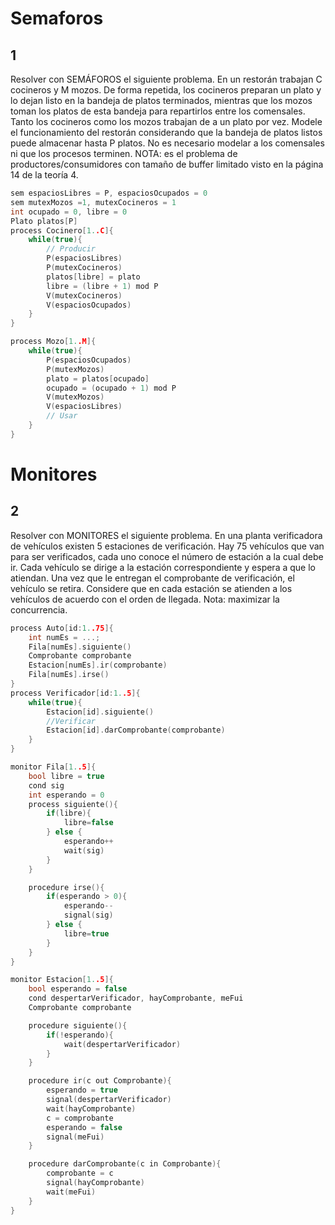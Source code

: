 # Semaforos
## 1
Resolver con SEMÁFOROS el siguiente problema. En un restorán trabajan C cocineros y M mozos. De forma repetida, los cocineros preparan un plato y lo dejan listo en la bandeja de platos terminados, mientras que los mozos toman los platos de esta bandeja para repartirlos entre los comensales. Tanto los cocineros como los mozos trabajan de a un plato por vez. Modele el funcionamiento del restorán considerando que la bandeja de platos listos puede almacenar hasta P platos. No es necesario modelar a los comensales ni que los procesos terminen. NOTA: es el problema de productores/consumidores con tamaño de buffer limitado visto en la página 14 de la teoría 4.
```cpp
sem espaciosLibres = P, espaciosOcupados = 0
sem mutexMozos =1, mutexCocineros = 1
int ocupado = 0, libre = 0
Plato platos[P]
process Cocinero[1..C]{
    while(true){
        // Producir
        P(espaciosLibres)
        P(mutexCocineros)
        platos[libre] = plato
        libre = (libre + 1) mod P
        V(mutexCocineros)
        V(espaciosOcupados) 
    }
}

process Mozo[1..M]{
    while(true){
        P(espaciosOcupados)
        P(mutexMozos)
        plato = platos[ocupado]
        ocupado = (ocupado + 1) mod P
        V(mutexMozos)
        V(espaciosLibres) 
        // Usar
    }
}
```
# Monitores
## 2
Resolver con MONITORES el siguiente problema. En una planta verificadora de vehículos existen 5 estaciones de verificación. Hay 75 vehículos que van para ser verificados, cada uno conoce el número de estación a la cual debe ir. Cada vehículo se dirige a la estación correspondiente y espera a que lo atiendan. Una vez que le entregan el comprobante de verificación, el vehículo se retira. Considere que en cada estación se atienden a los vehículos de acuerdo con el orden de llegada. Nota: maximizar la concurrencia.
```cpp
process Auto[id:1..75]{
    int numEs = ...;
    Fila[numEs].siguiente()
    Comprobante comprobante 
    Estacion[numEs].ir(comprobante)
    Fila[numEs].irse()
}
process Verificador[id:1..5]{
    while(true){
        Estacion[id].siguiente()
        //Verificar
        Estacion[id].darComprobante(comprobante)
    }
}

monitor Fila[1..5]{
    bool libre = true
    cond sig
    int esperando = 0
    process siguiente(){
        if(libre){
            libre=false
        } else {
            esperando++
            wait(sig)
        }
    }

    procedure irse(){
        if(esperando > 0){
            esperando--
            signal(sig)
        } else {
            libre=true
        }
    }
}

monitor Estacion[1..5]{
    bool esperando = false
    cond despertarVerificador, hayComprobante, meFui
    Comprobante comprobante 

    procedure siguiente(){
        if(!esperando){
            wait(despertarVerificador)
        }
    }

    procedure ir(c out Comprobante){
        esperando = true
        signal(despertarVerificador)
        wait(hayComprobante)
        c = comprobante
        esperando = false
        signal(meFui)
    }

    procedure darComprobante(c in Comprobante){
        comprobante = c
        signal(hayComprobante)
        wait(meFui)
    }
}
```